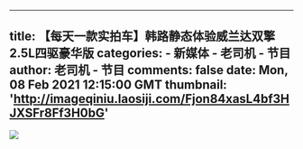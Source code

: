 
---
title: 【每天一款实拍车】韩路静态体验威兰达双擎2.5L四驱豪华版
categories: 
    - 新媒体
    - 老司机 - 节目
author: 老司机 - 节目
comments: false
date: Mon, 08 Feb 2021 12:15:00 GMT
thumbnail: 'http://imageqiniu.laosiji.com/Fjon84xasL4bf3HJXSFr8Ff3H0bG'
---

<div>   
<img src="http://imageqiniu.laosiji.com/Fjon84xasL4bf3HJXSFr8Ff3H0bG" referrerpolicy="no-referrer">  
</div>
            